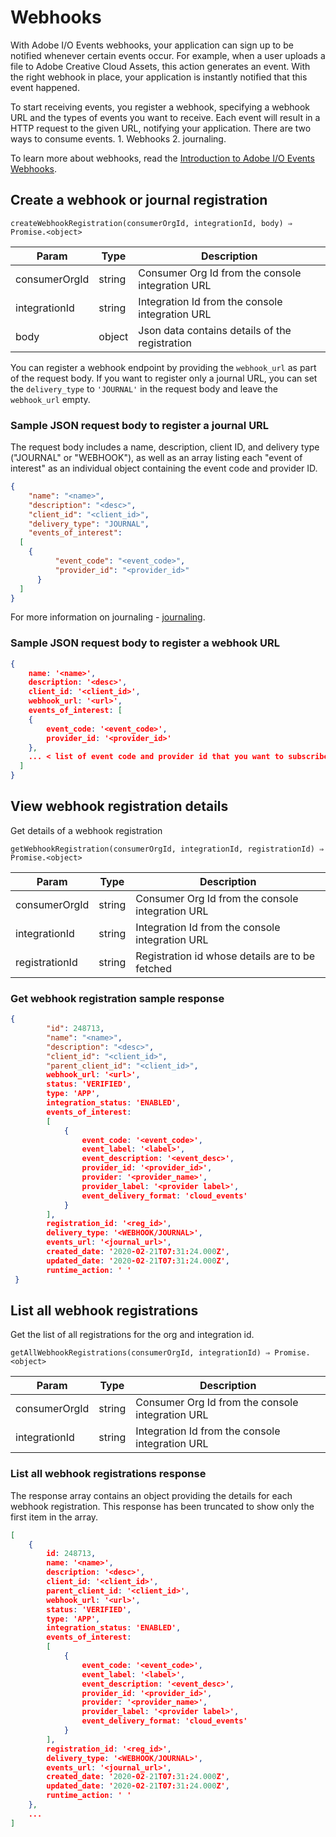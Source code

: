 # Webhooks

With Adobe I/O Events webhooks, your application can sign up to be notified whenever certain events occur. For example, when a user uploads a file to Adobe Creative Cloud Assets, this action generates an event. With the right webhook in place, your application is instantly notified that this event happened.

To start receiving events, you register a webhook, specifying a webhook URL and the types of events you want to receive. Each event will result in a HTTP request to the given URL, notifying your application. There are two ways to consume events. 1. Webhooks 2. journaling. 

To learn more about webhooks, read the [Introduction to Adobe I/O Events Webhooks](intro/webhook_docs_intro.md).

## Create a webhook or journal registration

`createWebhookRegistration(consumerOrgId, integrationId, body) ⇒ Promise.<object>`

|Param	|Type	|Description|
|---|---|---|
|consumerOrgId	|string	|Consumer Org Id from the console integration URL|
|integrationId	|string	|Integration Id from the console integration URL|
|body	|object	|Json data contains details of the registration|

You can register a webhook endpoint by providing the `webhook_url` as part of the request body. If you want to register only a journal URL, you can set the `delivery_type` to `'JOURNAL'` in the request body and leave the `webhook_url` empty.

### Sample JSON request body to register a journal URL

The request body includes a name, description, client ID, and delivery type ("JOURNAL" or "WEBHOOK"), as well as an array listing each "event of interest" as an individual object containing the event code and provider ID.

```json
{
	"name": "<name>",
	"description": "<desc>",
	"client_id": "<client_id>",
	"delivery_type": "JOURNAL",
	"events_of_interest": 
  [
    {
		  "event_code": "<event_code>",
		  "provider_id": "<provider_id>"
	  }
  ]
}
```
For more information on journaling - [journaling](journaling.md).

### Sample JSON request body to register a webhook URL

```json
{
    name: '<name>',
    description: '<desc>',
    client_id: '<client_id>',
    webhook_url: '<url>',
    events_of_interest: [
    {
        event_code: '<event_code>',
        provider_id: '<provider_id>'
    },
    ... < list of event code and provider id that you want to subscribe to >
  ]
}
```

## View webhook registration details

Get details of a webhook registration

`getWebhookRegistration(consumerOrgId, integrationId, registrationId) ⇒ Promise.<object>`

|Param	|Type	|Description|
|---|---|---|
|consumerOrgId	|string	|Consumer Org Id from the console integration URL|
|integrationId	|string	|Integration Id from the console integration URL|
|registrationId	|string	|Registration id whose details are to be fetched|


### Get webhook registration sample response

```json
{
        "id": 248713,
        "name": "<name>",
        "description": "<desc>",
        "client_id": "<client_id>",
        "parent_client_id": "<client_id>",
        webhook_url: '<url>',
        status: 'VERIFIED',
        type: 'APP',
        integration_status: 'ENABLED',
        events_of_interest:
        [  
            {
                event_code: '<event_code>',
                event_label: '<label>',
                event_description: '<event_desc>',
                provider_id: '<provider_id>',
                provider: '<provider_name>',
                provider_label: '<provider label>',
                event_delivery_format: 'cloud_events'
            }
        ],
        registration_id: '<reg_id>',
        delivery_type: '<WEBHOOK/JOURNAL>',
        events_url: '<journal_url>',
        created_date: '2020-02-21T07:31:24.000Z',
        updated_date: '2020-02-21T07:31:24.000Z',
        runtime_action: ' '
 }
```

## List all webhook registrations

Get the list of all registrations for the org and integration id. 

`getAllWebhookRegistrations(consumerOrgId, integrationId) ⇒ Promise.<object>`

|Param	|Type	|Description|
|---|---|---|
|consumerOrgId	|string	|Consumer Org Id from the console integration URL|
|integrationId	|string	|Integration Id from the console integration URL|

### List all webhook registrations response

The response array contains an object providing the details for each webhook registration. This response has been truncated to show only the first item in the array.

```json
[
    {
        id: 248713,
        name: '<name>',
        description: '<desc>',
        client_id: '<client_id>',
        parent_client_id: '<client_id>',
        webhook_url: '<url>',
        status: 'VERIFIED',
        type: 'APP',
        integration_status: 'ENABLED',
        events_of_interest:
        [  
            {
                event_code: '<event_code>',
                event_label: '<label>',
                event_description: '<event_desc>',
                provider_id: '<provider_id>',
                provider: '<provider_name>',
                provider_label: '<provider label>',
                event_delivery_format: 'cloud_events'
            }
        ],
        registration_id: '<reg_id>',
        delivery_type: '<WEBHOOK/JOURNAL>',
        events_url: '<journal_url>',
        created_date: '2020-02-21T07:31:24.000Z',
        updated_date: '2020-02-21T07:31:24.000Z',
        runtime_action: ' '
    },
    ...
]
```